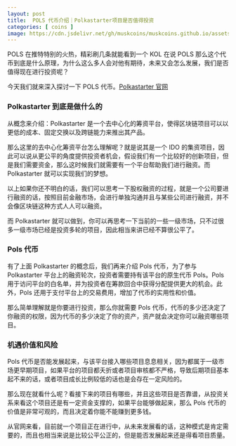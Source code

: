 ```yaml
---
layout: post
title:  POLS 代币介绍｜Polkastarter项目是否值得投资
categories: [ coins ]
image: https://cdn.jsdelivr.net/gh/muskcoins/muskcoins.github.io/assets/images/pols.webp
---
```

POLS 在推特特别的火热，精彩刷几条就能看到一个 KOL 在说 POLS 那么这个代币到底是什么原理，为什么这么多人会对他有期待，未来又会怎么发展，我们是否值得现在进行投资呢？

今天我们就来深入探讨一下 POLS 代币。[Polkastarter 官网](/302.html?target=https://polkastarter.com/)

### Polkastarter 到底是做什么的
从概念来介绍：Polkastarter 是一个去中心化的筹资平台，使得区块链项目可以以更低的成本、固定交换以及跨链能力来推出其产品。

那么这里的去中心化筹资平台怎么理解呢？就是说其是一个 IDO 的集资项目，因此可以说从更公平的角度提供投资者机会，假设我们有一个比较好的创新项目，但是我们需要资金，那么这时候我们就需要有一个平台帮助我们进行融资。而 Polkastarter 就可以实现我们的梦想。

以上如果你还不明白的话，我们可以思考一下股权融资的过程，就是一个公司要进行融资的话，按照目前金融市场，会进行单独沟通并且与某些公司进行融资，并不会像区块链这种方式人人可以融资。

而 Polkastarter 就可以做到，你可以再思考一下当前的一些一级市场，只不过很多一级市场已经是投资多轮的项目，因此相当来讲已经不算很公平了。

### Pols 代币
有了上面 Polkastarter 的概念后，我们再来介绍 Pols 代币，为了参与 Polkastarter 平台上的融资轮次，投资者需要持有该平台的原生代币 Pols。Pols 用于访问平台的白名单，并为投资者在筹款回合中获得分配提供更大的机会。此外，Pols 还用于支付平台上的交易费用，增加了代币的实用性和价值。

那么简单理解就是你要进行投资，那么你就需要 Pols 代币，代币的多少还决定了你融资的权限，因为代币的多少决定了你的资产，资产就会决定你可以融资哪些项目。

### 机遇价值和风险
Pols 代币是否能发展起来，与该平台接入哪些项目息息相关，因为都属于一级市场更早期项目，如果平台的项目都夭折或者项目审核都不严格，导致后期项目基本起不来的话，或者项目成长比例较低的话也是会存在一定风险的。

那么现在就看什么呢？看接下来的项目有哪些，并且这些项目是否靠谱，从投资关系来看这个项目还是有一定资金支撑的，如果平台能够做起来，那么 Pols 代币的价值是非常可观的，而且决定着你能不能赚到更多钱。

从官网来看，目前就一个项目正在进行中，从未来发展看的话，这种模式是肯定需要的，而且也相当来说是比较公平公正的，但是能否发展起来还是得看项目质量。